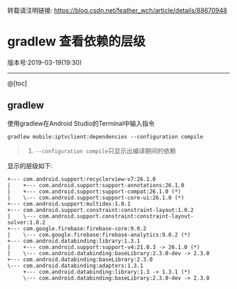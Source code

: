 转载请注明链接: https://blog.csdn.net/feather_wch/article/details/88670948

# gradlew 查看依赖的层级

版本号:2019-03-19(19:30)

---

@[toc]
## gradlew
使用gradlew在Android Studio的Terminal中输入指令
```
gradlew mobile:iptvclient:dependencies --configuration compile
```
> 1. `--configuration compile`只显示出编译期间的依赖


显示的层级如下:
```
+--- com.android.support:recyclerview-v7:26.1.0
|    +--- com.android.support:support-annotations:26.1.0
|    +--- com.android.support:support-compat:26.1.0 (*)
|    \--- com.android.support:support-core-ui:26.1.0 (*)
+--- com.android.support:multidex:1.0.1
+--- com.android.support.constraint:constraint-layout:1.0.2
|    \--- com.android.support.constraint:constraint-layout-solver:1.0.2
+--- com.google.firebase:firebase-core:9.0.2
|    \--- com.google.firebase:firebase-analytics:9.0.2 (*)
+--- com.android.databinding:library:1.3.1
|    +--- com.android.support:support-v4:21.0.3 -> 26.1.0 (*)
|    \--- com.android.databinding:baseLibrary:2.3.0-dev -> 2.3.0
+--- com.android.databinding:baseLibrary:2.3.0
\--- com.android.databinding:adapters:1.3.1
     +--- com.android.databinding:library:1.3 -> 1.3.1 (*)
     \--- com.android.databinding:baseLibrary:2.3.0-dev -> 2.3.0

```
